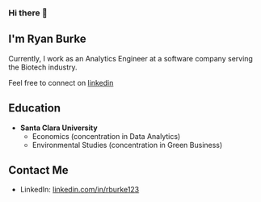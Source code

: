 ### Hi there 👋 

## I'm Ryan Burke 

Currently, I work as an Analytics Engineer at a software company serving the Biotech industry.

Feel free to connect on [linkedin](https://www.linkedin.com/in/rburke123/)


## Education 
- **Santa Clara University**
    - Economics (concentration in Data Analytics)
    - Environmental Studies (concentration in Green Business)


## Contact Me
- LinkedIn: [linkedin.com/in/rburke123](https://www.linkedin.com/in/rburke123/)

